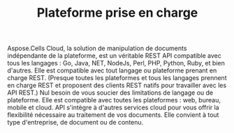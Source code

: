 ﻿---
title: Plateforme prise en charge
second_title: Aspose.Cells Cloud Documen
type: docs
url: /fr/supported-platforms/
description: Aspose.Cells Cloud prend en charge Excel pour créer, convertir, fusionner, diviser, protéger, effectuer des opérations sur des objets internes, etc.
weight: 50
kwords: Excel, Office Cloud, REST API, Tableur, PDF, CSV, Json, Markdown, Plateformes prises en charge
---
Aspose.Cells Cloud, la solution de manipulation de documents indépendante de la plateforme, est un véritable REST API compatible avec tous les langages : Go, Java, NET, NodeJs, Perl, PHP, Python, Ruby, et bien d'autres. Elle est compatible avec tout langage ou plateforme prenant en charge REST. (Presque toutes les plateformes et tous les langages prennent en charge REST et proposent des clients REST natifs pour travailler avec les API REST.) Nul besoin de vous soucier des limitations de langage ou de plateforme. Elle est compatible avec toutes les plateformes : web, bureau, mobile et cloud. API s'intègre à d'autres services cloud pour vous offrir la flexibilité nécessaire au traitement de vos documents. Elle convient à tout type d'entreprise, de document ou de contenu.
